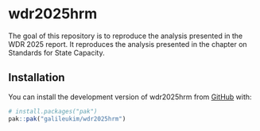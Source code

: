 
# wdr2025hrm

<!-- badges: start -->
<!-- badges: end -->

The goal of this repository is to reproduce the analysis presented in the WDR 2025 report. It reproduces the analysis presented in the chapter on Standards for State Capacity.

## Installation

You can install the development version of wdr2025hrm from [GitHub](https://github.com/) with:

``` r
# install.packages("pak")
pak::pak("galileukim/wdr2025hrm")
```
